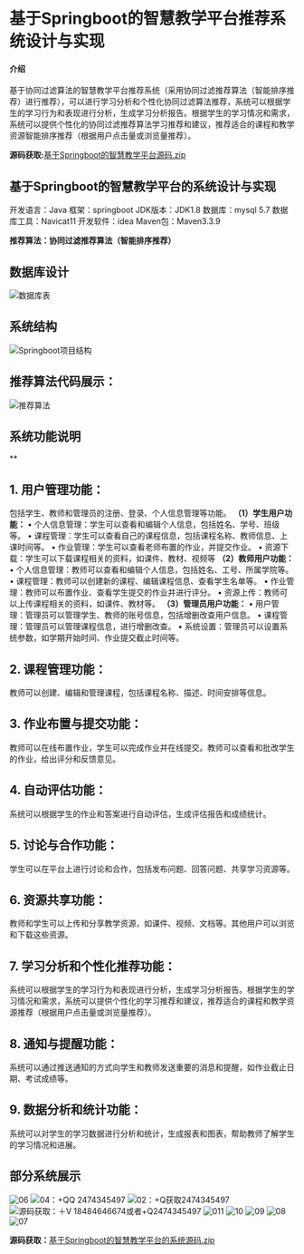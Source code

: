 # 基于Springboot的智慧教学平台推荐系统设计与实现
#### 介绍
基于协同过滤算法的智慧教学平台推荐系统（采用协同过滤推荐算法（智能排序推荐）进行推荐），可以进行学习分析和个性化协同过滤算法推荐，系统可以根据学生的学习行为和表现进行分析，生成学习分析报告。根据学生的学习情况和需求，系统可以提供个性化的协同过滤推荐算法学习推荐和建议，推荐适合的课程和教学资源智能排序推荐（根据用户点击量或浏览量推荐）。

**源码获取:**[基于Springboot的智慧教学平台源码.zip](https://github.com/user-attachments/files/17180209/Springboot.zip)


## **基于Springboot的智慧教学平台的系统设计与实现**
开发语言：Java
框架：springboot
JDK版本：JDK1.8
数据库：mysql 5.7
数据库工具：Navicat11
开发软件：idea
Maven包：Maven3.3.9

**推荐算法：协同过滤推荐算法（智能排序推荐）**

## 数据库设计
![数据库表](https://github.com/user-attachments/assets/551014a8-a5cc-4c36-a417-7923199d7180)

## 系统结构
![Springboot项目结构](https://github.com/user-attachments/assets/fa42f6eb-17cf-42dc-a028-fbe1763df2f4)

## 推荐算法代码展示：
![推荐算法](https://github.com/user-attachments/assets/7a370c5d-b29c-4c6e-b2cb-d1defbd5640d)

## 系统功能说明

**

## 1. 用户管理功能：

包括学生、教师和管理员的注册、登录、个人信息管理等功能。
**（1）学生用户功能：**
•	个人信息管理：学生可以查看和编辑个人信息，包括姓名、学号、班级等。
•	课程管理：学生可以查看自己的课程信息，包括课程名称、教师信息、上课时间等。
•	作业管理：学生可以查看老师布置的作业，并提交作业。
•	资源下载：学生可以下载课程相关的资料，如课件、教材、视频等
**（2）教师用户功能：**
•	个人信息管理：教师可以查看和编辑个人信息，包括姓名、工号、所属学院等。
•	课程管理：教师可以创建新的课程、编辑课程信息、查看学生名单等。
•	作业管理：教师可以布置作业、查看学生提交的作业并进行评分。
•	资源上传：教师可以上传课程相关的资料，如课件、教材等。
**（3）管理员用户功能：**
•	用户管理：管理员可以管理学生、教师的账号信息，包括增删改查用户信息。
•	课程管理：管理员可以管理课程信息，进行增删改查。 
•	系统设置：管理员可以设置系统参数，如学期开始时间、作业提交截止时间等。

## 2. 课程管理功能：
教师可以创建、编辑和管理课程，包括课程名称、描述、时间安排等信息。

## 3. 作业布置与提交功能：
教师可以在线布置作业，学生可以完成作业并在线提交。教师可以查看和批改学生的作业，给出评分和反馈意见。

## 4. 自动评估功能：
系统可以根据学生的作业和答案进行自动评估，生成评估报告和成绩统计。

## 5. 讨论与合作功能：
学生可以在平台上进行讨论和合作，包括发布问题、回答问题、共享学习资源等。

## 6. 资源共享功能：
教师和学生可以上传和分享教学资源，如课件、视频、文档等。其他用户可以浏览和下载这些资源。

## 7. 学习分析和个性化推荐功能：
系统可以根据学生的学习行为和表现进行分析，生成学习分析报告。根据学生的学习情况和需求，系统可以提供个性化的学习推荐和建议，推荐适合的课程和教学资源推荐（根据用户点击量或浏览量推荐）。

## 8. 通知与提醒功能：
系统可以通过推送通知的方式向学生和教师发送重要的消息和提醒，如作业截止日期、考试成绩等。

## 9. 数据分析和统计功能：
系统可以对学生的学习数据进行分析和统计，生成报表和图表，帮助教师了解学生的学习情况和进展。

## 部分系统展示

![06](https://github.com/user-attachments/assets/3d549338-e568-4800-b036-9f4b274e295e)
![04：+QQ 2474345497](https://github.com/user-attachments/assets/755f1275-97d4-45c8-aeb4-c951e69ca3ac)
![02：+Q获取2474345497](https://github.com/user-attachments/assets/52890d43-b48d-4b9b-b69c-461917387cca)
![源码获取：＋V 18484646674或者+Q2474345497](https://github.com/user-attachments/assets/88912732-95c1-4656-b849-3865acb4f4fc)
![011](https://github.com/user-attachments/assets/6f4c9a54-fefe-4810-99e4-f3605ab13199)
![10](https://github.com/user-attachments/assets/3225c1cf-ab7c-4c38-84b6-f3a8a05269d0)
![09](https://github.com/user-attachments/assets/4e0ae7bb-6bec-4c2f-9d0d-6a9d2398cd5e)
![08](https://github.com/user-attachments/assets/ccd42a31-660b-419f-a061-f2ed7ef18cb9)
![07](https://github.com/user-attachments/assets/adee2c42-327e-47e2-a430-d643826d1437)

**源码获取：**[基于Springboot的智慧教学平台的系统源码.zip](https://github.com/user-attachments/files/17796847/Springboot.zip)
